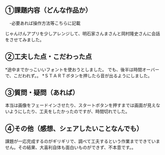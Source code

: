 ## ①課題内容（どんな作品か）
　-必要あれば操作方法等こちらに記載

じゃんけんアプリを少しアレンジして、明石家さんまさんと岡村隆史さんに会話をさせてみました。


## ②工夫した点・こだわった点
*途中までかっこいいフォントを使おうとしました。
でも、後半は時間オーバーで、こだわれず。。
*ＳＴＡＲＴボタンを押したら音が出るようにしました。

## ③質問・疑問（あれば）
本当は画像をフェードインさせたり、スタートボタンを押すまでは画面が見えないようにしたり、工夫をしたかったのですが、時間切れでした。

## ④その他（感想、シェアしたいことなんでも）
課題が一応完成するのがギリギリで、調べて工夫するという作業までできていません。その結果、大喜利自体も面白いものができず、不本意です。。
